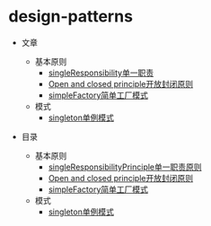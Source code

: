 # design-patterns
- 文章
	- 基本原则
		- [singleResponsibility单一职责](https://blog.csdn.net/Wu_ye123/article/details/104974574)
		- [Open and closed principle开放封闭原则](https://blog.csdn.net/Wu_ye123/article/details/105038328)
		- [simpleFactory简单工厂模式](https://blog.csdn.net/Wu_ye123/article/details/105049812)
	- 模式
		- [singleton单例模式](https://blog.csdn.net/Wu_ye123/article/details/104954974)

- 目录
	- 基本原则
		- [singleResponsibilityPrinciple单一职责原则](https://github.com/wuye251/design-patterns/tree/master/singleResponsibilityPrinciple)
		- [Open and closed principle开放封闭原则](https://github.com/wuye251/design-patterns/tree/master/openAndClosePrinciple)
		- [simpleFactory简单工厂模式](ttps://github.com/wuye251/design-patterns/tree/master/simpleFactory)
	- 模式
		- [singleton单例模式](https://github.com/wuye251/design-patterns/tree/master/singleton)

